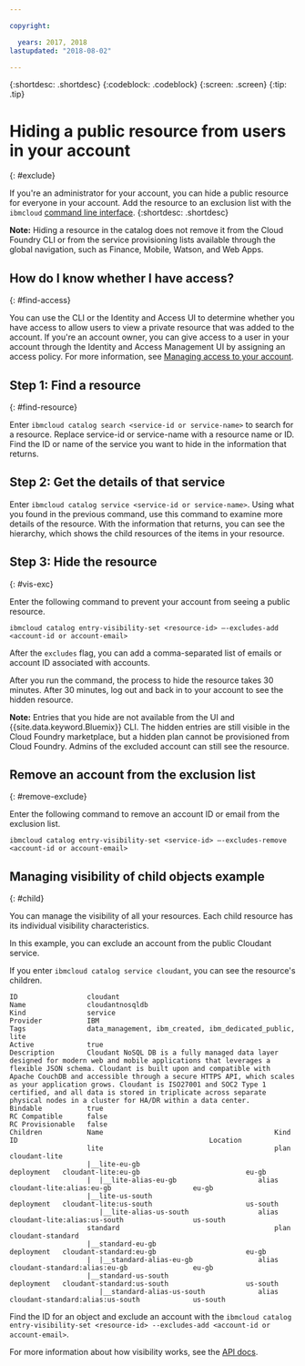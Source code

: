 ```yaml
---

copyright:

  years: 2017, 2018
lastupdated: "2018-08-02"

---
```


{:shortdesc: .shortdesc}
{:codeblock: .codeblock}
{:screen: .screen}
{:tip: .tip}

# Hiding a public resource from users in your account
{: #exclude}

If you're an administrator for your account, you can hide a public resource for everyone in your account. Add the resource to an exclusion list with the `ibmcloud` [command line interface](/docs/cli/reference/ibmcloud/bx_cli.html#bluemix_catalog_entry_visibility_set).
{:shortdesc: .shortdesc}

**Note:** Hiding a resource in the catalog does not remove it from the Cloud Foundry CLI or from the service provisioning lists available through the global navigation, such as Finance, Mobile, Watson, and Web Apps.

## How do I know whether I have access?
{: #find-access}

You can use the CLI or the Identity and Access UI to determine whether you have access to allow users to view a private resource that was added to the account. If you're an account owner, you can give access to a user in your account through the Identity and Access Management UI by assigning an access policy. For more information, see [Managing access to your account](access.html).

## Step 1: Find a resource
{: #find-resource}

Enter `ibmcloud catalog search <service-id or service-name>` to search for a resource. Replace service-id or service-name with a resource name or ID. Find the ID or name of the service you want to hide in the information that returns.

## Step 2: Get the details of that service

Enter `ibmcloud catalog service <service-id or service-name>`. Using what you found in the previous command, use this command to examine more details of the resource. With the information that returns, you can see the hierarchy, which shows the child resources of the items in your resource.

## Step 3: Hide the resource
{: #vis-exc}

Enter the following command to prevent your account from seeing a public resource.

`ibmcloud catalog entry-visibility-set <resource-id> —-excludes-add <account-id or account-email>`

After the `excludes` flag, you can add a comma-separated list of emails or account ID associated with accounts.

After you run the command, the process to hide the resource takes 30 minutes. After 30 minutes, log out and back in to your account to see the hidden resource.

**Note:** Entries that you hide are not available from the UI and {{site.data.keyword.Bluemix}} CLI. The hidden entries are still visible in the Cloud Foundry marketplace, but a hidden plan cannot be provisioned from Cloud Foundry. Admins of the excluded account can still see the resource.

## Remove an account from the exclusion list
{: #remove-exclude}

Enter the following command to remove an account ID or email from the exclusion list.

`ibmcloud catalog entry-visibility-set <service-id> —-excludes-remove <account-id or account-email>`

## Managing visibility of child objects example
{: #child}

You can manage the visibility of all your resources. Each child resource has its individual visibility characteristics.

In this example, you can exclude an account from the public Cloudant service.

If you enter `ibmcloud catalog service cloudant`, you can see the resource's children.

```
ID                 cloudant
Name               cloudantnosqldb
Kind               service
Provider           IBM
Tags               data_management, ibm_created, ibm_dedicated_public, lite
Active             true
Description        Cloudant NoSQL DB is a fully managed data layer designed for modern web and mobile applications that leverages a flexible JSON schema. Cloudant is built upon and compatible with Apache CouchDB and accessible through a secure HTTPS API, which scales as your application grows. Cloudant is ISO27001 and SOC2 Type 1 certified, and all data is stored in triplicate across separate physical nodes in a cluster for HA/DR within a data center.
Bindable           true
RC Compatible      false
RC Provisionable   false
Children           Name                                          Kind         ID                                               Location
                   lite                                          plan         cloudant-lite
                   |__lite-eu-gb                             deployment   cloudant-lite:eu-gb                          eu-gb
                   |  |__lite-alias-eu-gb                    alias        cloudant-lite:alias:eu-gb                    eu-gb
                   |__lite-us-south                          deployment   cloudant-lite:us-south                       us-south
                      |__lite-alias-us-south                 alias        cloudant-lite:alias:us-south                 us-south
                   standard                                      plan         cloudant-standard
                   |__standard-eu-gb                         deployment   cloudant-standard:eu-gb                      eu-gb
                   |  |__standard-alias-eu-gb                alias        cloudant-standard:alias:eu-gb                eu-gb
                   |__standard-us-south                      deployment   cloudant-standard:us-south                   us-south
                      |__standard-alias-us-south             alias        cloudant-standard:alias:us-south             us-south
```

Find the ID for an object and exclude an account with the `ibmcloud catalog entry-visibility-set <resource-id> --excludes-add <account-id or account-email>`.

For more information about how visibility works, see the [API docs](https://console.bluemix.net/apidocs/globalcatalog).
